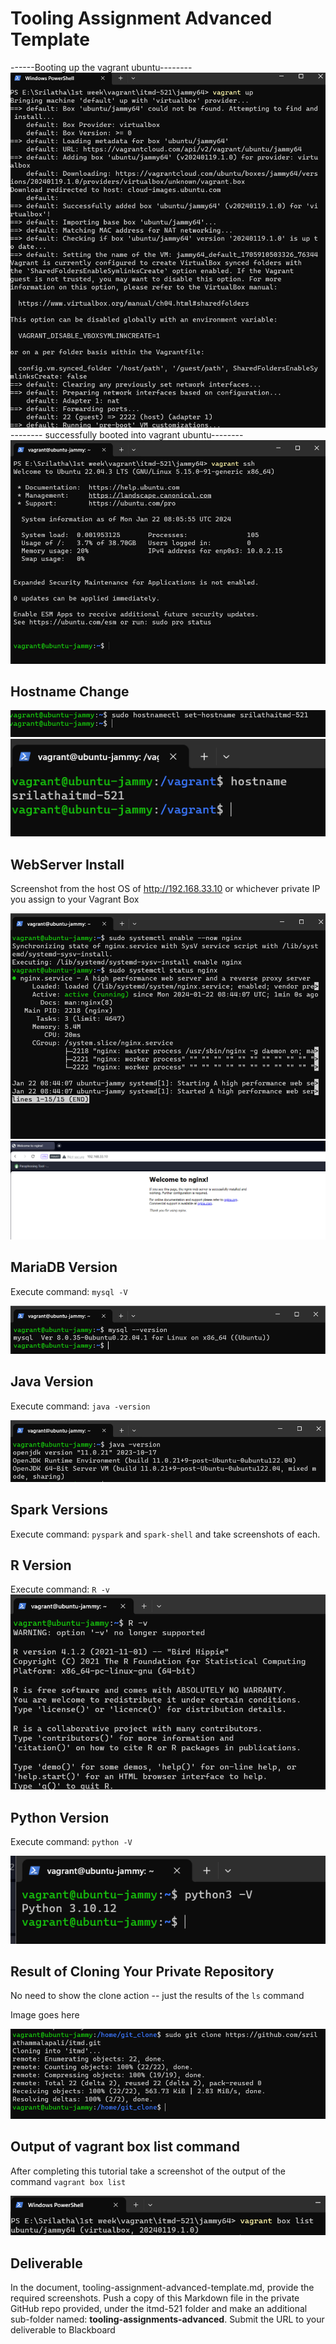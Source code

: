 # Tooling Assignment Advanced Template
------Booting up the vagrant ubuntu--------
![*booting*](./images%20version/booting%20ubuntu.png "Boot")
-------- successfully booted into vagrant ubuntu--------
![*booting*](./images%20version/ubuntu%20started.png "Boot")
## Hostname Change

![*HstName*](./images%20version/changing%20host%20name.png "host")
![*HstName*](./images%20version/Host%20name.png "Host")

## WebServer Install

Screenshot from the host OS of http://192.168.33.10  or whichever private IP you assign to your Vagrant Box

![*Webserver*](./images%20version/start%20nginx.png "Webserver")
![*Webserver*](./images%20version/nginx%20server.png "Webserver")

## MariaDB Version

Execute command: `mysql -V`

![*mysql--v*](./images%20version/mysql%20version.png "mysql -v")

## Java Version

Execute command: `java -version`

![*java -v*](./images%20version/Java%20version.png "java -v")

## Spark Versions

Execute command: `pyspark` and `spark-shell` and take screenshots of each.

## R Version

Execute command: `R -v`
![*R -v*](./images%20version/r%20version.png "R")

## Python Version

Execute command: `python -V`

![*Python -v*](./images%20version/Python%20version.png "python -v")

## Result of Cloning Your Private Repository

No need to show the clone action -- just the results of the `ls` command

Image goes here


![*ripo clone*](./images%20version/clone%20ripo.png "Ripository")

## Output of vagrant box list command

After completing this tutorial take a screenshot of the output of the command ```vagrant box list```

![*Vagrant box*](./images%20version/vegrant%20box%20list.png "Vagrant")

## Deliverable

In the document, tooling-assignment-advanced-template.md, provide the required screenshots. Push a copy of this Markdown file in the private GitHub repo provided, under the itmd-521 folder and make an additional sub-folder named: **tooling-assignments-advanced**.  Submit the URL to your deliverable to Blackboard
